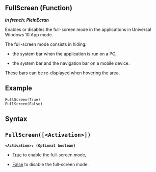 
## FullScreen (Function)

***In french: PleinEcran***



<a name="XUse"></a>
<a name="Use"></a>
<a name="description"></a>
Enables or disables the full-screen mode in the applications in Universal Windows 10 App mode. 

The full-screen mode consists in hiding: 

- the system bar when the application is run on a PC, 

- the system bar and the navigation bar on a mobile device. 


These bars can be re-displayed when hovering the area. 
<a name="Example1"></a>
<a name="sample_code"></a>

## Example


```wl
FullScreen(True)
FullScreen(False)
```

<a name="XSYNTAX"></a>

## Syntax
<a name="SYNTAX1"></a>

`FullScreen([<Activation>])`
---

**`<Activation>: (Optional boolean)`**



- <u><u><u><u>True</u></u></u></u> to enable the full-screen mode, 

- <u><u><u><u>False</u></u></u></u> to disable the full-screen mode. 








